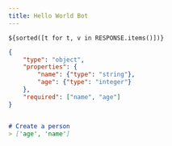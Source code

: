 ```yaml
---
title: Hello World Bot
---
```


~~~mako {#response}
${sorted([t for t, v in RESPONSE.items()])}
~~~

~~~json {#schema}
{
    "type": "object",
    "properties": {
        "name": {"type": "string"},
        "age": {"type": "integer"}
    },
    "required": ["name", "age"]
}
~~~

~~~markdown {#version_test .unittest }

# Create a person
> ['age', 'name']

~~~
